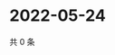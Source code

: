 # 2022-05-24

共 0 条

<!-- BEGIN WEIBO -->
<!-- 最后更新时间 Tue May 24 2022 06:17:38 GMT+0800 (China Standard Time) -->

<!-- END WEIBO -->
